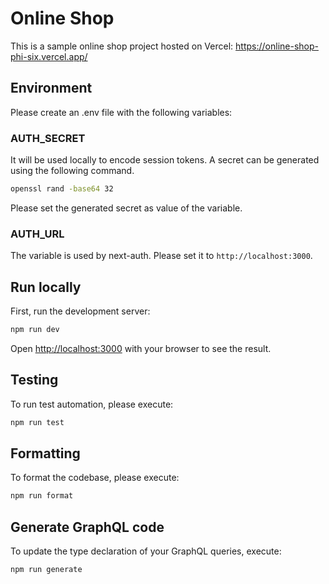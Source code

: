 # Online Shop

This is a sample online shop project hosted on Vercel: https://online-shop-phi-six.vercel.app/

## Environment

Please create an .env file with the following variables:

### AUTH_SECRET

It will be used locally to encode session tokens.
A secret can be generated using the following command.

```bash
openssl rand -base64 32
```

Please set the generated secret as value of the variable.

### AUTH_URL

The variable is used by next-auth. Please set it to `http://localhost:3000`.

## Run locally

First, run the development server:

```bash
npm run dev
```

Open [http://localhost:3000](http://localhost:3000) with your browser to see the result.

## Testing

To run test automation, please execute:

```bash
npm run test
```

## Formatting

To format the codebase, please execute:

```bash
npm run format
```

## Generate GraphQL code

To update the type declaration of your GraphQL queries, execute:

```bash
npm run generate
```
